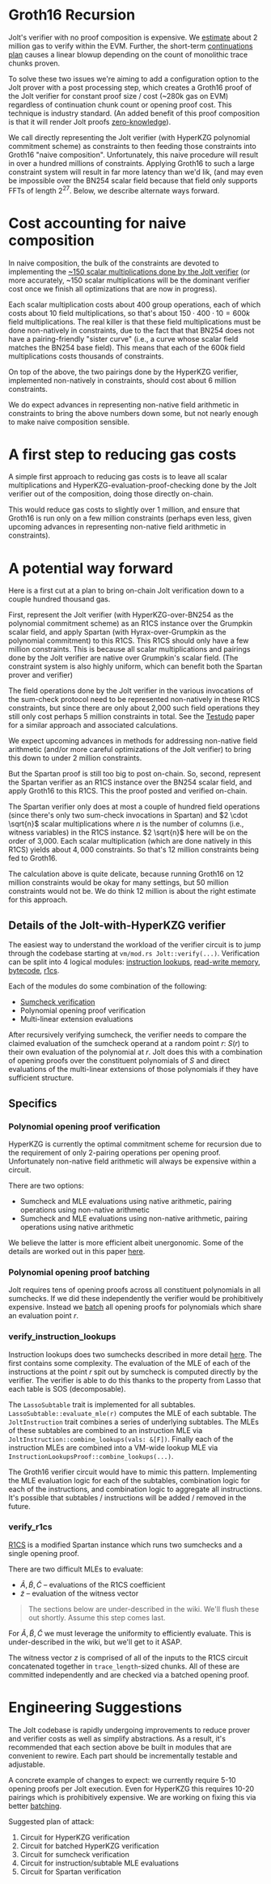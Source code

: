 # Groth16 Recursion
Jolt's verifier with no proof composition is expensive. We [estimate](on-chain-verifier.md) about 2 million gas to verify within the EVM. Further, the short-term [continuations plan](https://jolt.a16zcrypto.com/future/continuations.html) causes a linear blowup depending on the count of monolithic trace chunks proven.

To solve these two issues we're aiming to add a configuration option to the Jolt prover with a post processing step, which creates a Groth16 proof of the Jolt verifier for constant proof size / cost (~280k gas on EVM) regardless of continuation chunk count or opening proof cost. This technique is industry standard. (An added benefit of this proof composition is that it will render 
Jolt proofs [zero-knowledge](zk.md)). 

We call directly representing the Jolt verifier (with HyperKZG polynomial commitment scheme) 
as constraints to then feeding those constraints into Groth16 "naive composition". Unfortunately, this naive procedure
will result 
in over a hundred millions of constraints. Applying Groth16 
to such a large constraint system will result in far more latency than we'd lik, (and may even be impossible over the BN254 scalar field
because that field only supports FFTs of length $2^{27}$. 
Below, we describe alternate ways forward. 

# Cost accounting for naive composition

In naive composition, the bulk of the constraints are devoted
to implementing the [~150 scalar multiplications done by the Jolt verifier](on-chain-verifier.md) 
(or more accurately, ~150 scalar multiplications will be the dominant verifier cost once we finish all optimizations that
are now in progress). 

Each scalar multiplication costs about 400 group operations, each of which costs about 10 field multiplications,
so that's about $150 \cdot 400 \cdot 10=600k$ field multiplications.
The real killer is that these field multiplications must be done non-natively in constraints, due to the fact
that that BN254 does not have a pairing-friendly  "sister curve" (i.e., a curve whose scalar field matches the BN254 base field).
This means that each of the $600k$ field multiplications costs thousands of constraints. 

On top of the above, the two pairings done by the HyperKZG verifier, implemented non-natively in constraints, 
should cost about 6 million constraints. 

We do expect advances in representing non-native field arithmetic in constraints to bring the above numbers
down some, but not nearly enough to make naive composition sensible. 

# A first step to reducing gas costs

A simple first approach to reducing gas costs is to leave all scalar multiplications and HyperKZG-evaluation-proof-checking done by the Jolt verifier out of the composition, doing those directly on-chain. 

This would reduce gas costs to slightly over 1 million, and ensure that Groth16 is run only on a few million constraints
(perhaps even less, given upcoming advances in representing non-native field arithmetic in constraints).

# A potential way forward 

Here is a first cut at a plan to bring on-chain Jolt verification down to a couple hundred thousand gas.

First, represent the Jolt verifier (with HyperKZG-over-BN254 as the polynomial commitment scheme) as an R1CS instance over the Grumpkin scalar field, and apply Spartan (with Hyrax-over-Grumpkin as the polynomial commitment) to this R1CS. This R1CS should only have a few million constraints. This is because all scalar multiplications and pairings done by the Jolt verifier are native over Grumpkin's scalar field. (The constraint system is also highly uniform, which can benefit both the Spartan prover and verifier)

The field operations
done by the Jolt verifier in the various invocations of the sum-check protocol need to be represented non-natively in these R1CS constraints, but since there are only about 2,000 such field operations they still only cost perhaps 5 million constraints in total. See the [Testudo](https://eprint.iacr.org/2023/961) paper for a similar approach and associated calculations. 

We expect upcoming advances in 
methods for addressing non-native field arithmetic (and/or more careful optimizations of the Jolt verifier) to bring this down to under 2 million constraints. 

But the Spartan proof is still too big to post on-chain. So, second, represent the Spartan verifier as an R1CS instance over the BN254 scalar field, and apply Groth16 to this R1CS. This the proof
posted and verified on-chain. 

The Spartan verifier only does at most a couple of hundred field operations (since there's only two sum-check invocations in Spartan) and $2 \cdot \sqrt{n}$ scalar multiplications where $n$ is the number of columns (i.e., witness variables) in the R1CS instance.
$2 \sqrt{n}$ here will be on the order of 3,000. Each scalar multiplication (which are done natively in this R1CS) yields 
about $4,000$ constraints. So that's 12 million constraints being fed to Groth16.

The calculation above is quite delicate, because running Groth16 on 12 million constraints would be okay for many settings, but 50 million constraints would not be. We do think 12 million is about the right estimate for this approach. 

## Details of the Jolt-with-HyperKZG verifier
The easiest way to understand the workload of the verifier circuit is to jump through the codebase starting at `vm/mod.rs Jolt::verify(...)`.  Verification can be split into 4 logical modules: [instruction lookups](https://jolt.a16zcrypto.com/how/instruction_lookups.html), [read-write memory](https://jolt.a16zcrypto.com/how/read_write_memory.html), [bytecode](https://jolt.a16zcrypto.com/how/bytecode.html), [r1cs](https://jolt.a16zcrypto.com/how/r1cs_constraints.html).

Each of the modules do some combination of the following:
- [Sumcheck verification](https://jolt.a16zcrypto.com/background/sumcheck.html)
- Polynomial opening proof verification
- Multi-linear extension evaluations

After recursively verifying sumcheck, the verifier needs to compare the claimed evaluation of the sumcheck operand at a random point $r$: $S(r)$ to their own evaluation of the polynomial at $r$. Jolt does this with a combination of opening proofs over the constituent polynomials of $S$ and direct evaluations of the multi-linear extensions of those polynomials if they have sufficient structure. 

## Specifics
### Polynomial opening proof verification 
HyperKZG is currently the optimal commitment scheme for recursion due to the requirement of only 2-pairing operations per opening proof. Unfortunately non-native field arithmetic will always be expensive within a circuit. 

There are two options:
- Sumcheck and MLE evaluations using native arithmetic, pairing operations using non-native arithmetic
- Sumcheck and MLE evaluations using non-native arithmetic, pairing operations using native arithmetic

We believe the latter is more efficient albeit unergonomic. Some of the details are worked out in this paper [here](https://eprint.iacr.org/2023/961.pdf).

### Polynomial opening proof batching
Jolt requires tens of opening proofs across all constituent polynomials in all sumchecks. If we did these independently the verifier would be prohibitively expensive. Instead we [batch](https://jolt.a16zcrypto.com/background/batched-openings.html) all opening proofs for polynomials which share an evaluation point $r$. 

### verify_instruction_lookups
Instruction lookups does two sumchecks described in more detail [here](https://jolt.a16zcrypto.com/how/instruction_lookups.html). The first contains some complexity. The evaluation of the MLE of each of the instructions at the point $r$ spit out by sumcheck is computed directly by the verifier. The verifier is able to do this thanks to the property from Lasso that each table is SOS (decomposable). 

The `LassoSubtable` trait is implemented for all subtables. `LassoSubtable::evaluate_mle(r)` computes the MLE of each subtable. The `JoltInstruction` trait combines a series of underlying subtables. The MLEs of these subtables are combined to an instruction MLE via `JoltInstruction::combine_lookups(vals: &[F])`. Finally each of the instruction MLEs are combined into a VM-wide lookup MLE via `InstructionLookupsProof::combine_lookups(...)`.

The Groth16 verifier circuit would have to mimic this pattern. Implementing the MLE evaluation logic for each of the subtables, combination logic for each of the instructions, and combination logic to aggregate all instructions. It's possible that subtables / instructions will be added / removed in the future.

### verify_r1cs
[R1CS](https://jolt.a16zcrypto.com/how/r1cs_constraints.html)  is a modified Spartan instance which runs two sumchecks and a single opening proof.

There are two difficult MLEs to evaluate:
- $\widetilde{A}, \widetilde{B}, \widetilde{C}$  – evaluations of the R1CS coefficient
- $\widetilde{z}$ – evaluation of the witness vector 

> The sections below are under-described in the wiki. We'll flush these out shortly. Assume this step comes last.

For $\widetilde{A}, \widetilde{B}, \widetilde{C}$ we must leverage the uniformity to efficiently evaluate. This is under-described in the wiki, but we'll get to it ASAP.

The witness vector $z$ is comprised of all of the inputs to the R1CS circuit concatenated together in `trace_length`-sized chunks. All of these are committed independently and are checked via a batched opening proof.


# Engineering Suggestions
The Jolt codebase is rapidly undergoing improvements to reduce prover and verifier costs as well as simplify abstractions. As a result, it's recommended that each section above be built in modules that are convenient to rewire. Each part should be incrementally testable and adjustable. 

A concrete example of changes to expect: we currently require 5-10 opening proofs per Jolt execution. Even for HyperKZG this requires 10-20 pairings which is prohibitively expensive. We are working on fixing this via better [batching](https://jolt.a16zcrypto.com/background/batched-openings.html).

Suggested plan of attack:
1. Circuit for HyperKZG verification
2. Circuit for batched HyperKZG verification
3. Circuit for sumcheck verification
4. Circuit for instruction/subtable MLE evaluations
5. Circuit for Spartan verification
